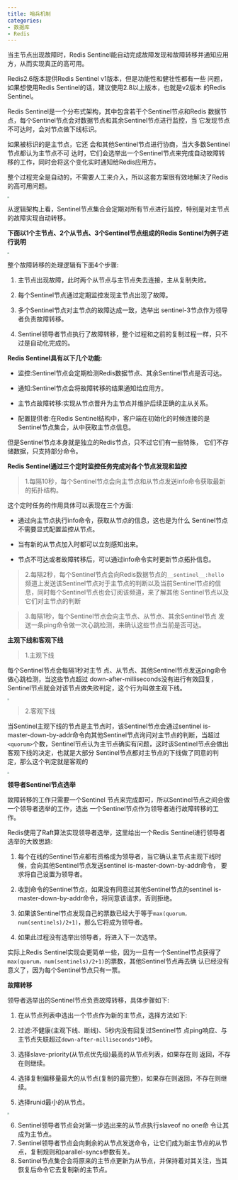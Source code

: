 ```yaml
---
title: 哨兵机制
categories: 
- 数据库
- Redis
---
```


当主节点出现故障时，Redis Sentinel能自动完成故障发现和故障转移并通知应用方，从而实现真正的高可用。

Redis2.6版本提供Redis Sentinel v1版本，但是功能性和健壮性都有一些 问题，如果想使用Redis Sentinel的话，建议使用2.8以上版本，也就是v2版本 的Redis Sentinel。

Redis Sentinel是一个分布式架构，其中包含若干个Sentinel节点和Redis 数据节点，每个Sentinel节点会对数据节点和其余Sentinel节点进行监控，当 它发现节点不可达时，会对节点做下线标识。

如果被标识的是主节点，它还 会和其他Sentinel节点进行协商，当大多数Sentinel节点都认为主节点不可 达时，它们会选举出一个Sentinel节点来完成自动故障转移的工作，同时会将这个变化实时通知给Redis应用方。

整个过程完全是自动的，不需要人工来介入，所以这套方案很有效地解决了Redis的高可用问题。

<img src="https://img-blog.csdnimg.cn/93f9a63a265f4c609ac51bfd6d5ad60b.png" style="zoom:25%;" />

从逻辑架构上看，Sentinel节点集合会定期对所有节点进行监控，特别是对主节点的故障实现自动转移。

**下面以1个主节点、2个从节点、3个Sentinel节点组成的Redis Sentinel为例子进行说明**

<img src="https://img-blog.csdnimg.cn/40dfa689821e4c01bea8e622513cab89.png" style="zoom:25%;" />

整个故障转移的处理逻辑有下面4个步骤:

1. 主节点出现故障，此时两个从节点与主节点失去连接，主从复制失败。

2. 每个Sentinel节点通过定期监控发现主节点出现了故障。

3. 多个Sentinel节点对主节点的故障达成一致，选举出 sentinel-3节点作为领导者负责故障转移。
4. Sentinel领导者节点执行了故障转移，整个过程和之前的复制过程一样，只不过是自动化完成的。

**Redis Sentinel具有以下几个功能:** 

* 监控:Sentinel节点会定期检测Redis数据节点、其余Sentinel节点是否可达。

* 通知:Sentinel节点会将故障转移的结果通知给应用方。

* 主节点故障转移:实现从节点晋升为主节点并维护后续正确的主从关系。

* 配置提供者:在Redis Sentinel结构中，客户端在初始化的时候连接的是Sentinel节点集合，从中获取主节点信息。

但是Sentinel节点本身就是独立的Redis节点，只不过它们有一些特殊， 它们不存储数据，只支持部分命令。

**Redis Sentinel通过三个定时监控任务完成对各个节点发现和监控**

> 1.每隔10秒，每个Sentinel节点会向主节点和从节点发送info命令获取最新的拓扑结构。

这个定时任务的作用具体可以表现在三个方面:

* 通过向主节点执行info命令，获取从节点的信息，这也是为什么 Sentinel节点不需要显式配置监控从节点。

* 当有新的从节点加入时都可以立刻感知出来。 
* 节点不可达或者故障转移后，可以通过info命令实时更新节点拓扑信息。

> 2.每隔2秒，每个Sentinel节点会向Redis数据节点的`__sentinel__:hello `频道上发送该Sentinel节点对于主节点的判断以及当前Sentinel节点的信息，同时每个Sentinel节点也会订阅该频道，来了解其他 Sentinel节点以及它们对主节点的判断

> 3.每隔1秒，每个Sentinel节点会向主节点、从节点、其余Sentinel节点 发送一条ping命令做一次心跳检测，来确认这些节点当前是否可达。

**主观下线和客观下线** 

> 1.主观下线

每个Sentinel节点会每隔1秒对主节 点、从节点、其他Sentinel节点发送ping命令做心跳检测，当这些节点超过 down-after-milliseconds没有进行有效回复，Sentinel节点就会对该节点做失败判定，这个行为叫做主观下线。

<img src="https://img-blog.csdnimg.cn/52bad1587cb04e588c348d0d09480ce2.png" style="zoom:25%;" />

> 2.客观下线

当Sentinel主观下线的节点是主节点时，该Sentinel节点会通过sentinel is- master-down-by-addr命令向其他Sentinel节点询问对主节点的判断，当超过` <quorum>`个数，Sentinel节点认为主节点确实有问题，这时该Sentinel节点会做出客观下线的决定，也就是大部分 Sentinel节点都对主节点的下线做了同意的判定，那么这个判定就是客观的

<img src="https://img-blog.csdnimg.cn/7c42c4d6f2094734b9d5fbf1be8de5de.png" style="zoom:25%;" />

**领导者Sentinel节点选举**

故障转移的工作只需要一个Sentinel 节点来完成即可，所以Sentinel节点之间会做一个领导者选举的工作，选出 一个Sentinel节点作为领导者进行故障转移的工作。

Redis使用了Raft算法实现领导者选举，这里给出一个Redis Sentinel进行领导者选举的大致思路:

1. 每个在线的Sentinel节点都有资格成为领导者，当它确认主节点主观下线时候，会向其他Sentinel节点发送sentinel is-master-down-by-addr命令， 要求将自己设置为领导者。

2. 收到命令的Sentinel节点，如果没有同意过其他Sentinel节点的sentinel is-master-down-by-addr命令，将同意该请求，否则拒绝。

3. 如果该Sentinel节点发现自己的票数已经大于等于`max(quorum， num(sentinels)/2+1)`，那么它将成为领导者。

4. 如果此过程没有选举出领导者，将进入下一次选举。

实际上Redis Sentinel实现会更简单一些，因为一旦有一个Sentinel节点获得了`max(quorum，num(sentinels)/2+1)`的票数，其他Sentinel节点再去确 认已经没有意义了，因为每个Sentinel节点只有一票。

**故障转移**

领导者选举出的Sentinel节点负责故障转移，具体步骤如下:

1. 在从节点列表中选出一个节点作为新的主节点，选择方法如下:

2. 过滤:不健康(主观下线、断线)、5秒内没有回复过Sentinel节 点ping响应、与主节点失联超过`down-after-milliseconds*10`秒。

3. 选择slave-priority(从节点优先级)最高的从节点列表，如果存在则 返回，不存在则继续。

4. 选择复制偏移量最大的从节点(复制的最完整)，如果存在则返回，不存在则继续。

5. 选择runid最小的从节点。

<img src="https://img-blog.csdnimg.cn/2b557450b77c43acae6e72cf2b2932a7.png" style="zoom:25%;" />

6. Sentinel领导者节点会对第一步选出来的从节点执行slaveof no one命 令让其成为主节点。
7. Sentinel领导者节点会向剩余的从节点发送命令，让它们成为新主节点的从节点，复制规则和parallel-syncs参数有关。
8. Sentinel节点集合会将原来的主节点更新为从节点，并保持着对其关注，当其恢复后命令它去复制新的主节点。
